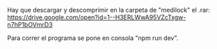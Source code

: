 Hay que descargar y descomprimir en la carpeta de "medilock" el .rar: https://drive.google.com/open?id=1--H3ERLWwA95VZcTxgw-n7hP1bOVmrD3

Para correr el programa se pone en consola "npm run dev".
